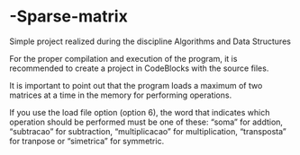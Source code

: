 # -Sparse-matrix
Simple project realized during the discipline Algorithms and Data Structures



For the proper compilation and execution of the program, it is recommended to create a project in
CodeBlocks with the source files.

It is important to point out that the program loads a maximum of two matrices at a time in the
memory for performing operations.

If you use the load file option (option 6), the word that indicates which operation should be
performed must be one of these: “soma” for addtion, “subtracao” for subtraction, “multiplicacao” for multiplication, “transposta” for tranpose or
“simetrica” for symmetric.

